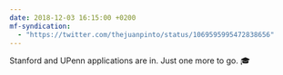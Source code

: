 ```yaml
---
date: 2018-12-03 16:15:00 +0200
mf-syndication:
  - "https://twitter.com/thejuanpinto/status/1069595995472838656"
---
```


Stanford and UPenn applications are in. Just one more to go. 🎓
